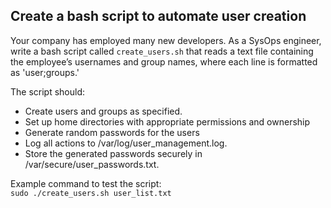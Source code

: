 ## Create a bash script to automate user creation  

Your company has employed many new developers. As a SysOps engineer, write a bash script called `` create_users.sh `` that reads a text file containing the employee’s usernames and group names, where each line is formatted as 'user;groups.'  

The script should:  
- Create users and groups as specified.
- Set up home directories with appropriate permissions and ownership
- Generate random passwords for the users
- Log all actions to /var/log/user_management.log.
- Store the generated passwords securely in /var/secure/user_passwords.txt.

Example command to test the script:  
``
sudo ./create_users.sh user_list.txt
``
